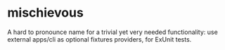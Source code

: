 # mischievous
A hard to pronounce name for a trivial yet very needed functionality: use external apps/cli as optional fixtures providers, for ExUnit tests.
